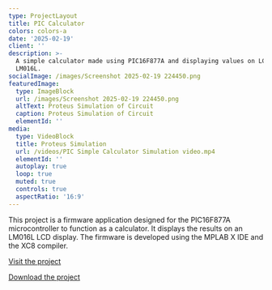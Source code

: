 ```yaml
---
type: ProjectLayout
title: PIC Calculator
colors: colors-a
date: '2025-02-19'
client: ''
description: >-
  A simple calculator made using PIC16F877A and displaying values on LCD display
  LM016L.
socialImage: /images/Screenshot 2025-02-19 224450.png
featuredImage:
  type: ImageBlock
  url: /images/Screenshot 2025-02-19 224450.png
  altText: Proteus Simulation of Circuit
  caption: Proteus Simulation of Circuit
  elementId: ''
media:
  type: VideoBlock
  title: Proteus Simulation
  url: /videos/PIC Simple Calculator Simulation video.mp4
  elementId: ''
  autoplay: true
  loop: true
  muted: true
  controls: true
  aspectRatio: '16:9'
---
```

This project is a firmware application designed for the PIC16F877A microcontroller to function as a calculator. It displays the results on an LM016L LCD display. The firmware is developed using the MPLAB X IDE and the XC8 compiler.

[Visit the project](https://github.com/SulaimanNiazi/PIC-Simple-Calculator)

[Download the project](https://github.com/SulaimanNiazi/PIC-Simple-Calculator/archive/refs/heads/main.zip)
